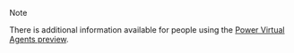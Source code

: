 > [!NOTE]
> There is additional information available for people using the [Power Virtual Agents preview](../preview/overview.md).